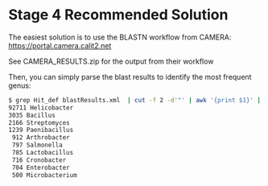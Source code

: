 Stage 4 Recommended Solution
============================

The easiest solution is to use the BLASTN workflow from CAMERA: https://portal.camera.calit2.net

See CAMERA_RESULTS.zip for the output from their workflow

Then, you can simply parse the blast results to identify the most frequent genus:
```bash
$ grep Hit_def blastResults.xml  | cut -f 2 -d'"' | awk '{print $1}' | sort | uniq -c | sort -nrk1 | head
92711 Helicobacter
3035 Bacillus
2166 Streptomyces
1239 Paenibacillus
 912 Arthrobacter
 797 Salmonella
 785 Lactobacillus
 716 Cronobacter
 704 Enterobacter
 500 Microbacterium
```








